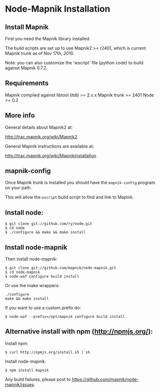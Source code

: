 
# Node-Mapnik Installation

## Install Mapnik

  First you need the Mapnik library installed.
  
  The build scripts are set up to use Mapnik2 >= r2401,
  which is current Mapnik trunk as of Nov 17th, 2010.

  Note: you can also customize the 'wscript' file (python code)
  to build against Mapnik 0.7.2.

## Requirements

  Mapnik compiled against libtool (ltdl) >= 2.x.x
  Mapnik trunk >= 2401
  Node >= 0.2


## More info

  General details about Mapnik2 at:
  
  http://trac.mapnik.org/wiki/Mapnik2
  
  General Mapnik instructions are available at:
  
  http://trac.mapnik.org/wiki/MapnikInstallation
  

## mapnik-config

  Once Mapnik trunk is installed you should have the `mapnik-config`
  program on your path.
  
  This will allow the `wscript` build script to find and link to Mapnik.


## Install node:
  
    $ git clone git://github.com/ry/node.git
    $ cd node
    $ ./configure && make && make install

## Install node-mapnik

  Then install node-mapnik:
 
    $ git clone git://github.com/mapnik/node-mapnik.git
    $ cd node-mapnik
    $ node-waf configure build install
    
  Or use the make wrappers:
  
    ./configure
    make && make install

  If you want to use a custom prefix do:
  
    $ node-waf --prefix=/opt/mapnik configure build install
  
## Alternative install with npm (http://npmjs.org/):

  Install npm:
  
    $ curl http://npmjs.org/install.sh | sh
  
  Install node-mapnik:
    
    $ npm install mapnik


Any build failures, please post to https://github.com/mapnik/node-mapnik/issues.